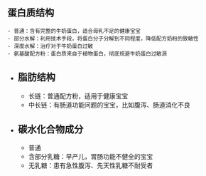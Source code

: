 ## 蛋白质结构
	- 普通：含有完整的牛奶蛋白，适合母乳不足的健康宝宝
	- 部分水解：利用技术手段，将蛋白分子分解到不同程度，降低配方奶粉的致敏性
	- 深度水解：治疗对于牛奶蛋白过敏
	- 氨基酸配方粉：蛋白质来自于植物蛋白，彻底规避牛奶蛋白过敏源
- ## 脂肪结构
	- 长链：普通配方粉，适用于健康宝宝
	- 中长链：有肠道功能问题的宝宝，比如腹泻、肠道消化不良
- ## 碳水化合物成分
	- 普通
	- 含部分乳糖：早产儿，胃肠功能不健全的宝宝
	- 无乳糖：患有急性腹泻、先天性乳糖不耐受者